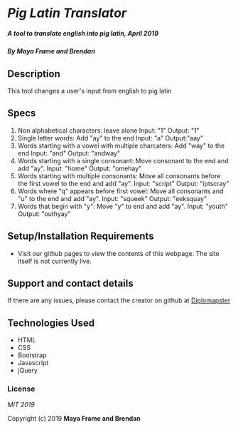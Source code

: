 # _Pig Latin Translator_

##### _A tool to translate english into pig latin, April 2019_

##### By **Maya Frame and Brendan**

## Description
This tool changes a user's input from english to pig latin

## Specs

1. Non alphabetical characters: leave alone
  Input: "1"
  Output: "1"
2. Single letter words: Add "ay" to the end
  Input: "a"
  Output:"aay"
3. Words starting with a vowel with multiple charcaters: Add "way" to the end
  Input: "and"
  Output: "andway"
4. Words starting with a single consonant: Move consonant to the end and add "ay".
  Input: "home"
  Output: "omehay"
5. Words starting with multiple consonants: Move all consonants before the first vowel to the end and add "ay".
  Input: "script"
  Output: "iptscray"
6. Words where "q" appears before first vowel: Move all consonants and "u" to the end and add "ay".
  Input: "squeek"
  Output: "eeksquay"
7. Words that begin with "y": Move "y" to end and add "ay".
  Input: "youth"
  Output: "outhyay"
  
## Setup/Installation Requirements

* Visit our github pages to view the contents of this webpage. The site itself is not currently live.

## Support and contact details

If there are any issues, please contact the creator on github at [Diplomapster](https://github.com/diplomapster)

## Technologies Used

* HTML
* CSS
* Bootstrap
* Javascript
* jQuery

### License

*MIT 2019*

Copyright (c) 2019 **Maya Frame and Brendan**
